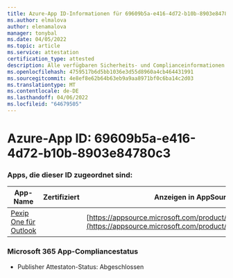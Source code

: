 ```yaml
---
title: Azure-App ID-Informationen für 69609b5a-e416-4d72-b10b-8903e84780c3
ms.author: elmalova
author: elenamalova
manager: tonybal
ms.date: 04/05/2022
ms.topic: article
ms.service: attestation
certification_type: attested
description: Alle verfügbaren Sicherheits- und Complianceinformationen für 69609b5a-e416-4d72-b10b-8903e84780c3.
ms.openlocfilehash: 4759517b6d5bb1036e3d55d8960a4cb464431991
ms.sourcegitcommit: 4e8ef8e62b64b63eb9a9aa8971bf0c6ba14c2d03
ms.translationtype: MT
ms.contentlocale: de-DE
ms.lasthandoff: 04/06/2022
ms.locfileid: "64679505"
---
```

# <a name="azure-app-id-69609b5a-e416-4d72-b10b-8903e84780c3"></a>Azure-App ID: 69609b5a-e416-4d72-b10b-8903e84780c3


### <a name="apps-associated-with-this-id"></a>Apps, die dieser ID zugeordnet sind:
| **App-Name** | **Zertifiziert** | **Anzeigen in AppSource** |
|--------------|---------------|-----------------------|
| [Pexip One für Outlook](../forward/WA200003137.md) |  | [https://appsource.microsoft.com/product/office/WA200003137](https://appsource.microsoft.com/product/office/WA200003137) |

### <a name="microsoft-365-app-compliance-status"></a>Microsoft 365 App-Compliancestatus
- Publisher Attestaton-Status: Abgeschlossen
